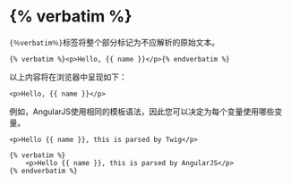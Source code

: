 # {% verbatim %}

`{％verbatim％}`标签将整个部分标记为不应解析的原始文本。

    {% verbatim %}<p>Hello, {{ name }}</p>{% endverbatim %}

以上内容将在浏览器中呈现如下：

    <p>Hello, {{ name }}</p>

例如，AngularJS使用相同的模板语法，因此您可以决定为每个变量使用哪些变量。

    <p>Hello {{ name }}, this is parsed by Twig</p>

    {% verbatim %}
        <p>Hello {{ name }}, this is parsed by AngularJS</p>
    {% endverbatim %}
